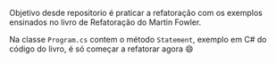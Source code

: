 Objetivo desde repositorio é praticar a refatoração com os exemplos ensinados no livro de Refatoração do Martin Fowler.

Na classe `Program.cs` contem o método `Statement`, exemplo em C# do código do livro, é só começar a refatorar agora 😄

